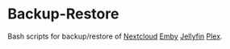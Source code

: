 # Backup-Restore

Bash scripts for backup/restore of [Nextcloud](https://nextcloud.com/) [Emby](https://emby.media/) [Jellyfin](https://jellyfin.org/) [Plex](https://www.plex.tv/).